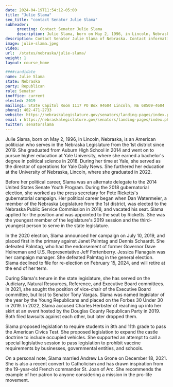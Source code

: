```yaml
---
date: 2024-04-19T11:54:12-05:00
title: "Julie Slama"
seo_title: "contact Senator Julie Slama"
subheader:
     greeting: Contact Senator Julie Slama
     description: Julie Slama, born on May 2, 1996, in Lincoln, Nebraska, is an American politician who serves in the Nebraska Legislature from the 1st district since 2019.
description: Contact Senator Julie Slama of Nebraska. Contact information for Julie Slama includes email address, phone number, and mailing address.
image: julie-slama.jpeg
video:
url:  /states/nebraska/julie-slama/
weight: 1
layout: course_home

####candidate
name: Julie Slama
state: Nebraska
party: Republican
role: Senator
inoffice: current
elected: 2019
mailing1: State Capitol Room 1117 PO Box 94604 Lincoln, NE 68509-4604
phone1: 402-471-2733
website: https://nebraskalegislature.gov/senators/landing-pages/index.php?District=1/
email : https://nebraskalegislature.gov/senators/landing-pages/index.php?District=1/
twitter: senatorslama
---
```


Julie Slama, born on May 2, 1996, in Lincoln, Nebraska, is an American politician who serves in the Nebraska Legislature from the 1st district since 2019. She graduated from Auburn High School in 2014 and went on to pursue higher education at Yale University, where she earned a bachelor's degree in political science in 2018. During her time at Yale, she served as the director of operations for Yale Daily News. She furthered her education at the University of Nebraska, Lincoln, where she graduated in 2022.

Before her political career, Slama was an alternate delegate to the 2014 United States Senate Youth Program. During the 2018 gubernatorial election, she worked as the press secretary for Pete Ricketts's gubernatorial campaign. Her political career began when Dan Watermeier, a member of the Nebraska Legislature from the 1st district, was elected to the Nebraska Public Service Commission in 2018, and vacated his seat. Slama applied for the position and was appointed to the seat by Ricketts. She was the youngest member of the legislature's 2019 session and the third-youngest person to serve in the state legislature.

In the 2020 election, Slama announced her campaign on July 10, 2019, and placed first in the primary against Janet Palmtag and Dennis Schaardt. She defeated Palmtag, who had the endorsement of former Governor Dave Heineman and U.S. Representative Jeff Fortenberry. Jessica Flanagain was her campaign manager. She defeated Palmtag in the general election. Slama declined to file for re-election on February 15, 2024, and will retire at the end of her term.

During Slama's tenure in the state legislature, she has served on the Judiciary, Natural Resources, Reference, and Executive Board committees. In 2021, she sought the position of vice-chair of the Executive Board committee, but lost to Senator Tony Vargas. Slama was named legislator of the year by the Young Republicans and placed on the Forbes 30 Under 30 in 2019. In 2022, Slama accused Charles Herbster of reaching up into her skirt at an event hosted by the Douglas County Republican Party in 2019. Both filed lawsuits against each other, but later dropped them.

Slama proposed legislation to require students in 8th and 11th grade to pass the American Civics Test. She proposed legislation to expand the castle doctrine to include occupied vehicles. She supported an attempt to call a special legislative session to pass legislation to prohibit vaccine requirements by businesses, governmental entities, and schools.

On a personal note, Slama married Andrew La Grone on December 18, 2021. She is also a recent convert to Catholicism and has drawn inspiration from the 19-year-old French commander St. Joan of Arc. She recommends the example of her patron to anyone considering a mission in the pro-life movement.
